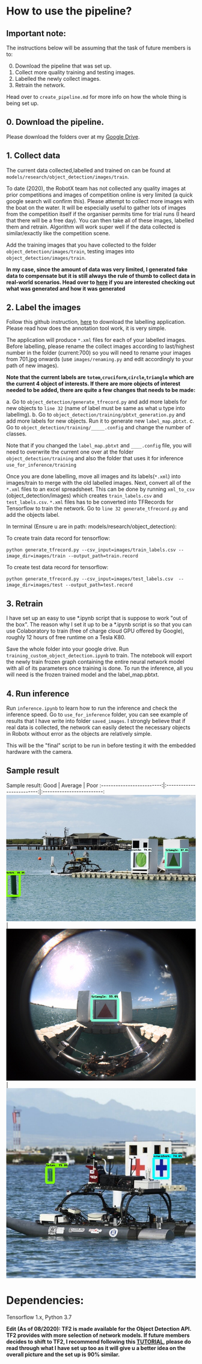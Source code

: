 # How to use the pipeline?

## Important note:

The instructions below will be assuming that the task of future members is to:

0. Download the pipeline that was set up.
1. Collect more quality training and testing images.
2. Labelled the newly collect images.
3. Retrain the network.

Head over to `create_pipeline.md` for more info on how the whole thing is being set up.

## 0. Download the pipeline.

Please download the folders over at my [Google Drive](https://drive.google.com/drive/folders/1669iQFZg1kmxT-e_k6j4973mFD11Sb7v?usp=sharing).


## 1. Collect data

The current data collected,labelled and trained on can be found at `models/research/object_detection/images/train`.

To date (2020), the RobotX team has not collected any quality images at prior competitions and images of competition online is very limited (a quick google search will confirm this). Please attempt to collect more images with the boat on the water. It will be especially useful to gather lots of images from the competition itself if the organiser permits time for trial runs (I heard that there will be a free day). You can then take all of these images, labelled them and retrain. Algorithm will work super well if the data collected is similar/exactly like the competition scene.

Add the training images that you have collected to the folder `object_detection/images/train`, testing images into `object_detection/images/train`.

**In my case, since the amount of data was very limited, I generated fake data to compensate but it is still always the rule of thumb to collect data in real-world scenarios. Head over to [here](https://github.com/timothylimyl/robotx_od_pipeline/tree/master/robotx_generation) if you are interested checking out what was generated and how it was generated**

## 2. Label the images

Follow this github instruction, [here](https://github.com/tzutalin/labelImg) to download the labelling application. Please read how does the annotation tool work, it is very simple.

The application will produce `*.xml` files for each of your labelled images. Before labelling, please rename the collect images according to 
last/highest number in the folder (current:700) so you will need to rename your images from 701.jpg onwards (use `images/renaming.py` and edit accordingly to your path of new images). 

**Note that the current labels are `totem`,`cruciform`,`circle`,`triangle` which are the current 4 object of interests. If there are more objects of interest needed to be added, there are quite a few changes that needs to be made:**

a. Go to `object_detection/generate_tfrecord.py` and add more labels for new objects to `line 32` (name of label must be same as what u type into labelImg).
b. Go to `object_detection/training/pbtxt_generation.py` and add more labels for new objects. Run it to generate new `label_map.pbtxt`.
c. Go to `object_detection/training/_____.config` and change the number of classes.

Note that if you changed the `label_map.pbtxt` and `____.config` file, you will need to overwrite the current one over at the folder `object_detection/training` and also the folder that uses it for inference `use_for_inference/training`

Once you are done labelling, move all images and its labels(`*.xml`) into images/train to merge with the old labelled images. Next, convert all of the `*.xml` files to an excel spreadsheet. This can be done by running `xml_to_csv` (object_detection/images) which creates `train_labels.csv` and `test_labels.csv`. `*.xml` files has to be converted into TFRecords for Tensorflow to train the network. Go to `line 32 generate_tfrecord.py` and add the objects label.

In terminal (Ensure u are in path: models/research/object_detection): 

To create train data record for tensorflow:

```
python generate_tfrecord.py --csv_input=images/train_labels.csv --image_dir=images/train --output_path=train.record
```

To create test data record for tensorflow:

```
python generate_tfrecord.py --csv_input=images/test_labels.csv  --image_dir=images/test --output_path=test.record

```

## 3. Retrain

I have set up an easy to use *.ipynb script that is suppose to work "out of the box". The reason why I set it up to be a *.ipynb script is so that you can use Colaboratory to train (free of charge cloud GPU offered by Google), roughly 12 hours of free runtime on a Tesla K80.

Save the whole folder into your google drive. Run `training_custom_object_detection.ipynb` to train. The notebook will export the newly train frozen graph containing the entire neural network model with all of its parameters once training is done. To run the inference, all you will need is the frozen trained model and the label_map.pbtxt. 


## 4. Run inference

Run `inference.ipynb` to learn how to run the inference and check the inference speed. Go to `use_for_inference` folder, you can see example of results that I have write into folder `saved_images`. I strongly believe that if real data is collected, the network can easily detect the necessary objects in Robotx without error as the objects are relatively simple.

This will be the "final" script to be run in before testing it with the embedded hardware with the camera.

## Sample result

Sample result:
Good            |  Average   | Poor
:-------------------------:|:-------------------------:|:-------------------------:
![1](saved_images/save7.jpg)   | ![2](saved_images/save4.jpg) | ![3](saved_images/save8.jpg)



# Dependencies:

Tensorflow 1.x, Python 3.7

**Edit (As of 08/2020): TF2 is made available for the Object Detection API. TF2 provides with more selection of network models. If future members decides to shift to TF2, I recommend following this [TUTORIAL](https://tensorflow-object-detection-api-tutorial.readthedocs.io/en/latest/index.html), please do read through what I have set up too as it will give u a better idea on the overall picture and the set up is 90% similar.**
